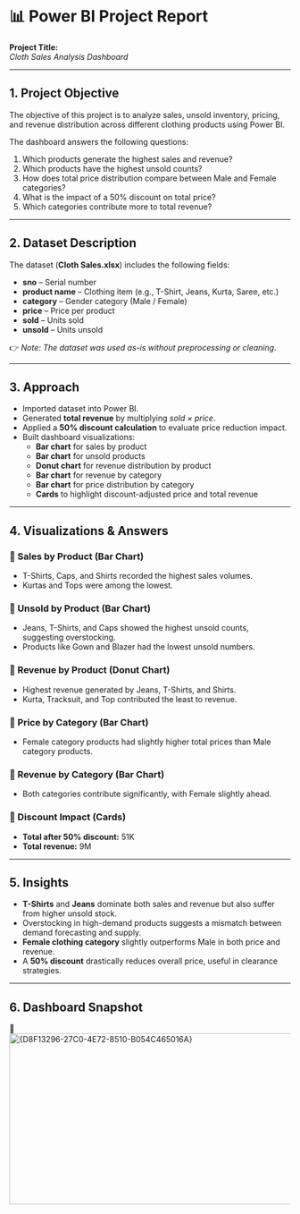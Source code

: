 
# 📊 Power BI Project Report  
**Project Title:**  
*Cloth Sales Analysis Dashboard*  

---

## 1. Project Objective  
The objective of this project is to analyze sales, unsold inventory, pricing, and revenue distribution across different clothing products using Power BI.  

The dashboard answers the following questions:  
1. Which products generate the highest sales and revenue?  
2. Which products have the highest unsold counts?  
3. How does total price distribution compare between Male and Female categories?  
4. What is the impact of a 50% discount on total price?  
5. Which categories contribute more to total revenue?  

---

## 2. Dataset Description  
The dataset (**Cloth Sales.xlsx**) includes the following fields:  
- **sno** – Serial number  
- **product name** – Clothing item (e.g., T-Shirt, Jeans, Kurta, Saree, etc.)  
- **category** – Gender category (Male / Female)  
- **price** – Price per product  
- **sold** – Units sold  
- **unsold** – Units unsold  

👉 *Note: The dataset was used as-is without preprocessing or cleaning.*  

---

## 3. Approach  
- Imported dataset into Power BI.  
- Generated **total revenue** by multiplying *sold × price*.  
- Applied a **50% discount calculation** to evaluate price reduction impact.  
- Built dashboard visualizations:  
  - **Bar chart** for sales by product  
  - **Bar chart** for unsold products  
  - **Donut chart** for revenue distribution by product  
  - **Bar chart** for revenue by category  
  - **Bar chart** for price distribution by category  
  - **Cards** to highlight discount-adjusted price and total revenue  

---

## 4. Visualizations & Answers  

### 🔹 Sales by Product (Bar Chart)  
- T-Shirts, Caps, and Shirts recorded the highest sales volumes.  
- Kurtas and Tops were among the lowest.  

### 🔹 Unsold by Product (Bar Chart)  
- Jeans, T-Shirts, and Caps showed the highest unsold counts, suggesting overstocking.  
- Products like Gown and Blazer had the lowest unsold numbers.  

### 🔹 Revenue by Product (Donut Chart)  
- Highest revenue generated by Jeans, T-Shirts, and Shirts.  
- Kurta, Tracksuit, and Top contributed the least to revenue.  

### 🔹 Price by Category (Bar Chart)  
- Female category products had slightly higher total prices than Male category products.  

### 🔹 Revenue by Category (Bar Chart)  
- Both categories contribute significantly, with Female slightly ahead.  

### 🔹 Discount Impact (Cards)  
- **Total after 50% discount:** 51K  
- **Total revenue:** 9M  

---

## 5. Insights  
- **T-Shirts** and **Jeans** dominate both sales and revenue but also suffer from higher unsold stock.  
- Overstocking in high-demand products suggests a mismatch between demand forecasting and supply.  
- **Female clothing category** slightly outperforms Male in both price and revenue.  
- A **50% discount** drastically reduces overall price, useful in clearance strategies.  

---

## 6. Dashboard Snapshot  
📌 
<img width="562" height="306" alt="{D8F13296-27C0-4E72-8510-B054C465016A}" src="https://github.com/user-attachments/assets/8136e570-1f91-453b-be60-9e18b14d1557" />



